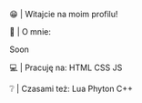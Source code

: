 😁 | Witajcie na moim profilu!
<p>📃 | O mnie:</p>
<p>Soon</p>
<p>💻 | Pracuję na:
HTML
CSS
JS</p>
<p>❔ | Czasami też:
Lua
Phyton
C++</p>
<!--
**korpens1/korpens1** is a ✨ _special_ ✨ repository because its `README.md` (this file) appears on your GitHub profile.

Here are some ideas to get you started:

- 🔭 I’m currently working on ...
- 🌱 I’m currently learning ...
- 👯 I’m looking to collaborate on ...
- 🤔 I’m looking for help with ...
- 💬 Ask me about ...
- 📫 How to reach me: ...
- 😄 Pronouns: ...
- ⚡ Fun fact: ...
-->
